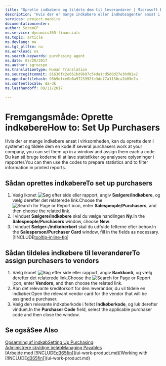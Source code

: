 ```yaml
---
title: "Oprette indkøbere og tildele dem til leverandører | Microsoft Docs"
description: "Hvis der er mange indkøbere eller indkøbsagenter ansat i virksomheden, kan du organisere dem til statistisk analyse."
services: project-madeira
documentationcenter: 
author: SorenGP
ms.service: dynamics365-financials
ms.topic: article
ms.devlang: na
ms.tgt_pltfrm: na
ms.workload: na
ms.search.keywords: purchasing agent
ms.date: 03/29/2017
ms.author: sgroespe
ms.translationtype: Human Translation
ms.sourcegitcommit: 81636fc2e661bd9b07c54da1cd5d0d27e30d01a2
ms.openlocfilehash: 98b9dfce0b0a9723992fe3de77a1130ca2b05e7a
ms.contentlocale: da-dk
ms.lasthandoff: 09/11/2017

---
```

# <a name="how-to-set-up-purchasers"></a><span data-ttu-id="ff5ce-103">Fremgangsmåde: Oprette indkøbere</span><span class="sxs-lookup"><span data-stu-id="ff5ce-103">How to: Set Up Purchasers</span></span>
<span data-ttu-id="ff5ce-104">Hvis der er mange indkøbere ansat i virksomheden, kan du oprette dem i systemet og tildele dem en kode.</span><span class="sxs-lookup"><span data-stu-id="ff5ce-104">If several purchasers work at your company, you can set them up in a window and assign them each a code.</span></span> <span data-ttu-id="ff5ce-105">Du kan så bruge koderne til at lave statistikker og analysere oplysninger i rapporter.</span><span class="sxs-lookup"><span data-stu-id="ff5ce-105">You can then use the codes to prepare statistics and to filter information in printed reports.</span></span>

## <a name="to-set-up-purchasers"></a><span data-ttu-id="ff5ce-106">Sådan oprettes indkøbere</span><span class="sxs-lookup"><span data-stu-id="ff5ce-106">To set up purchasers</span></span>
1. <span data-ttu-id="ff5ce-107">Vælg ikonet ![Søg efter side eller rapport](media/ui-search/search_small.png "Ikonet Søg efter side eller rapport"), angiv **Sælgere/indkøbere**, og vælg derefter det relaterede link.</span><span class="sxs-lookup"><span data-stu-id="ff5ce-107">Choose the ![Search for Page or Report](media/ui-search/search_small.png "Search for Page or Report icon") icon, enter **Salespeople/Purchasers**, and then choose the related link.</span></span>
2. <span data-ttu-id="ff5ce-108">I vinduet **Sælgere/indkøbere** skal du vælge handlingen **Ny**.</span><span class="sxs-lookup"><span data-stu-id="ff5ce-108">In the **Salespeople/Purchasers** window, choose **New**.</span></span>
3. <span data-ttu-id="ff5ce-109">I vinduet **Sælger-/indkøberkort** skal du udfylde felterne efter behov.</span><span class="sxs-lookup"><span data-stu-id="ff5ce-109">In the **Salesperson/Purchaser Card** window, fill in the fields as necessary.</span></span> [!INCLUDE[tooltip-inline-tip](includes/tooltip-inline-tip_md.md)]

## <a name="to-assign-purchasers-to-vendors"></a><span data-ttu-id="ff5ce-110">Sådan tildeles indkøbere til leverandører</span><span class="sxs-lookup"><span data-stu-id="ff5ce-110">To assign purchasers to vendors</span></span>
1. <span data-ttu-id="ff5ce-111">Vælg ikonet ![Søg efter side eller rapport](media/ui-search/search_small.png "Ikonet Søg efter side eller rapport"), angiv **Bankkonti**, og vælg derefter det relaterede link.</span><span class="sxs-lookup"><span data-stu-id="ff5ce-111">Choose the ![Search for Page or Report](media/ui-search/search_small.png "Search for Page or Report icon") icon, enter **Vendors**, and then choose the related link.</span></span>
2. <span data-ttu-id="ff5ce-112">Åbn det relevante kreditorkort for den leverandør, du vil tildele en indkøber.</span><span class="sxs-lookup"><span data-stu-id="ff5ce-112">Open the relevant vendor card for the vendor that will be assigned a purchaser.</span></span>
3. <span data-ttu-id="ff5ce-113">Vælg den relevante indkøberkode i feltet **Indkøberkode**, og luk derefter vinduet.</span><span class="sxs-lookup"><span data-stu-id="ff5ce-113">In the **Purchaser Code** field, select the applicable purchaser code and then close the window.</span></span>

## <a name="see-also"></a><span data-ttu-id="ff5ce-114">Se også</span><span class="sxs-lookup"><span data-stu-id="ff5ce-114">See Also</span></span>
[<span data-ttu-id="ff5ce-115">Opsætning af indkøb</span><span class="sxs-lookup"><span data-stu-id="ff5ce-115">Setting Up Purchasing</span></span>](purchasing-setup-purchasing.md)  
[<span data-ttu-id="ff5ce-116">Administrere skyldige beløb</span><span class="sxs-lookup"><span data-stu-id="ff5ce-116">Managing Payables</span></span>](payables-manage-payables.md)  
<span data-ttu-id="ff5ce-117">[Arbejde med [!INCLUDE[d365fin](includes/d365fin_md.md)]](ui-work-product.md)</span><span class="sxs-lookup"><span data-stu-id="ff5ce-117">[Working with [!INCLUDE[d365fin](includes/d365fin_md.md)]](ui-work-product.md)</span></span>

